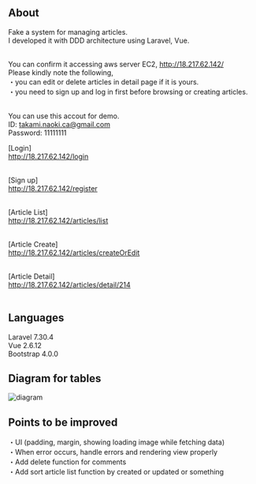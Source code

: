 ## About
Fake a system for managing articles.<br>
I developed it with DDD architecture using Laravel, Vue. <br><br>

You can confirm it accessing aws server EC2, http://18.217.62.142/<br>
Please kindly note the following,<br>
 ・you can edit or delete articles in detail page if it is yours.<br>
 ・you need to sign up and log in first before browsing or creating articles.<br><br>

You can use this accout for demo.<br>
ID: takami.naoki.ca@gmail.com<br>
Password: 11111111

[Login]<br>
http://18.217.62.142/login<br><br>

[Sign up]<br>
http://18.217.62.142/register<br><br>

[Article List]<br>
http://18.217.62.142/articles/list<br><br>

[Article Create]<br>
http://18.217.62.142/articles/createOrEdit<br><br>

[Article Detail]<br>
http://18.217.62.142/articles/detail/214<br><br>

## Languages
Laravel 7.30.4<br>
Vue 2.6.12<br>
Bootstrap 4.0.0<br>

## Diagram for tables
![diagram](https://user-images.githubusercontent.com/2871056/113497030-7ac9c600-94b4-11eb-8d0f-587c1bc253ff.png)

## Points to be improved
・UI (padding, margin, showing loading image while fetching data)<br>
・When error occurs, handle errors and rendering view properly<br>
・Add delete function for comments<br>
・Add sort article list function by created or updated or something
